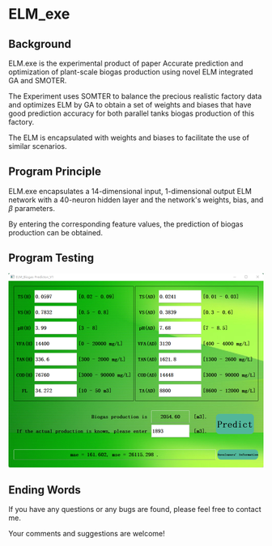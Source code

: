 # ELM_exe

## Background

ELM.exe is the experimental product of paper Accurate prediction and optimization of plant-scale biogas production using novel ELM integrated GA and SMOTER.

The Experiment uses SOMTER to balance the precious realistic factory data and optimizes ELM by GA to obtain a set of weights and biases that have good prediction accuracy for both parallel tanks biogas production of this factory.

The ELM is encapsulated with weights and biases to facilitate the use of similar scenarios.

## Program Principle

ELM.exe encapsulates a 14-dimensional input, 1-dimensional output ELM network with a 40-neuron hidden layer and the network's weights, bias, and $\beta$ parameters.

By entering the corresponding feature values, the prediction of biogas production can be obtained.

## Program Testing

![img](test_1.png)

## Ending Words

If you have any questions or any bugs are found, please feel free to contact me.

Your comments and suggestions are welcome!

